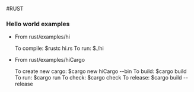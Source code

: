 #RUST

### Hello world examples

- From rust/examples/hi

  To compile:  $rustc hi.rs
  To run:      $./hi

- From rust/examples/hiCargo
  
  To create new cargo:  $cargo new hiCargo --bin
  To build:             $cargo build
  To run:               $cargo run
  To check:             $cargo check
  To release:           $cargo build --release



































































